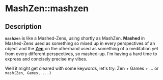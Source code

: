 # MashZen::mashzen

## Description
**``mashzen``** is like a Mashed-Zens, using shortly as MashZen. **Mashed** in Mashed-Zens used as something so mixed up in every perspectives of an object and the **[Zen](https://zenstudies.org/teachings/what-is-zen/)** on the otherhand used as something of a meditation yet from every different perspectives, so mashed-up. I'm having a hard time to express and concisely precise my vibes.

Well it might get cleared with some keywords, let's try: Zen + Games + ...  or `` mash(Zen, Games, ...) ``


